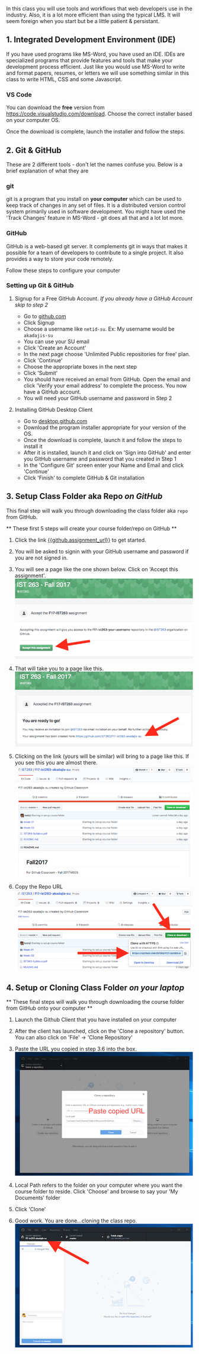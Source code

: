 In this class you will use tools and workflows that web developers use in the industry. Also, it is a lot more efficient
than using the typical LMS. It will seem foreign when you start but be a little patient & persistant.


## 1. Integrated Development Environment (IDE)

If you have used programs like MS-Word, you have used an IDE. IDEs are specialized programs that provide features and tools that make your development process efficient. Just like you would use MS-Word to write and format papers, resumes, or letters we will use something similar in this class to write HTML, CSS and some Javascript.  

### VS Code

You can download the **free** version from <a href="https://code.visualstudio.com/download" target="_blank">https://code.visualstudio.com/download</a>. Choose the correct installer based on your computer OS.

 Once the download is complete, launch the installer and follow the steps.

## 2. Git & GitHub

These are 2 different tools - don't let the names confuse you. Below is a brief explanation of what they are 

### git

git is a program that you install on **your computer** which can be used to keep track of changes in any set of files. It is a distributed version control system primarily used in software development. You might have used the 'Track Changes' feature in MS-Word - git does all that and a lot lot more.


### GitHub

GitHub is a web-based git server. It complements git in ways that makes it possible for a team of developers to contribute to a single project. It also provides a way to store your code remotely. 

Follow these steps to configure your computer

### Setting up Git & GitHub

1. Signup for a Free GitHub Account. *If you already have a GitHub Account skip to step 2*
    - Go to <a href="https://github.com" target="_blank">github.com</a>
    - Click Signup 
    - Choose a username like `netid-su`. Ex: My username would be `akadajis-su`
    - You can use your SU email 
    - Click 'Create an Account'
    - In the next page choose 'Unlimited Public repositories for free' plan.
    - Click 'Continue'
    - Choose the appropriate boxes in the next step
    - Click 'Submit'  
    - You should have received an email from GitHub. Open the email and click 'Verify your email address' to complete the process. You now have a GitHub account. 
    - You will need your GitHub username and password in Step 2  

2. Installing GitHub Desktop Client
    - Go to <a href="https://desktop.github.com" target="_blank">desktop.github.com</a>
    - Download the program installer appropriate for your version of the OS. 
    - Once the download is complete, launch it and follow the steps to install it
    - After it is installed, launch it and click on 'Sign into GitHub' and enter you GitHub username and password that you created in Step 1
    - In the 'Configure Git' screen enter your Name and Email and click 'Continue'
    - Click 'Finish' to complete GitHub & Git installation


## 3. Setup Class Folder aka Repo ***on GitHub***

This final step will walk you through downloading the class folder aka `repo` from GitHub.     

** These first 5 steps will create your course folder/repo on GitHub **

1. Click the link <a href='{{github.assignment_url}}' target='_blank'>{{github.assignment_url}}</a> to get started.

2. You will be asked to signin with your GitHub username and password if you are not signed in. 

3. You will see a page like the one shown below. Click on 'Accept this assignment'.
![Alt](../images/github-accept-assignment-part1.png "GitHub Project Accept Page 1")

4. That will take you to a page like this.
![Alt](../images/github-accept-assignment-part2.png "GitHub Project Accept Page 2")

5. Clicking on the link (yours will be similar) will bring to a page like this. If you see this you are almost there.  
![Alt](../images/github-accept-assignment-part3.png "GitHub Project Accept Page 3")

6. Copy the Repo URL
![Alt](../images/github-accept-assignment-part6.png "GitHub Project Accept Page 6")

## 4. Setup or Cloning Class Folder ***on your laptop***
** These final steps will walk you through downloading the course folder from GitHub onto your computer **

1. Launch the Github Client that you have installed on your computer

2. After the client has launched, click on the 'Clone a repository' button. You can also click on 'File' -> 'Clone Repository'  

3. Paste the URL you copied in step 3.6 into the box.
![Alt](../images/github-accept-assignment-part7.png "GitHub Project Accept Page 7")

4. Local Path refers to the folder on your computer where you want the course folder to reside. Click 'Choose' and browse to say your 'My Documents' folder

5. Click 'Clone'

6. Good work. You are done...cloning the class repo.
![Alt](../images/github-accept-assignment-part8.png "GitHub Project Accept Page 8")